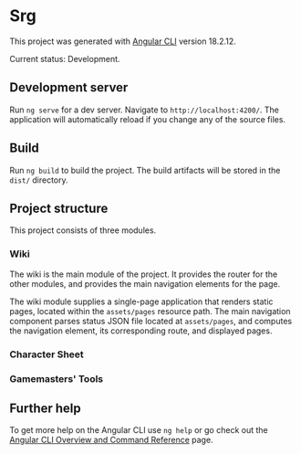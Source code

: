 # Srg

This project was generated with [Angular CLI](https://github.com/angular/angular-cli) version 18.2.12.

Current status: Development.

## Development server

Run `ng serve` for a dev server. Navigate to `http://localhost:4200/`. The application will automatically reload if you change any of the source files.

## Build

Run `ng build` to build the project. The build artifacts will be stored in the `dist/` directory.

## Project structure

This project consists of three modules.

### Wiki
The wiki is the main module of the project. It provides the router for the other modules, and provides the main navigation elements for the page.

The wiki module supplies a single-page application that renders static pages, located within the `assets/pages` resource path. The main navigation component 
parses status JSON file located at `assets/pages`, and computes the navigation element, its corresponding route, and displayed pages.

### Character Sheet

### Gamemasters' Tools

## Further help

To get more help on the Angular CLI use `ng help` or go check out the [Angular CLI Overview and Command Reference](https://angular.dev/tools/cli) page.
